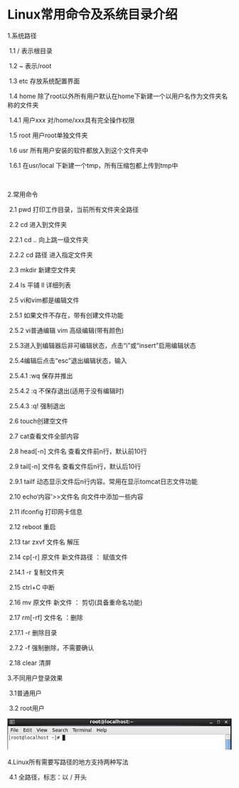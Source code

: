 # Linux常用命令及系统目录介绍

1.系统路径

​       1.1  / 表示根目录

​       1.2  ~ 表示/root

​       1.3  etc 存放系统配置界面

​       1.4  home 除了root以外所有用户默认在home下新建一个以用户名作为文件夹名称的文件夹

​              1.4.1 用户xxx 对/home/xxx具有完全操作权限

​       1.5  root 用户root单独文件夹

​       1.6  usr 所有用户安装的软件都放入到这个文件夹中

​              1.6.1 在usr/local 下新建一个tmp，所有压缩包都上传到tmp中

​       

2.常用命令

​       2.1 pwd 打印工作目录，当前所有文件夹全路径

​       2.2 cd 进入到文件夹

​              2.2.1 cd ..    向上跳一级文件夹

​              2.2.2 cd 路径 进入指定文件夹

​       2.3  mkdir 新建空文件夹

​       2.4  ls 平铺     ll 详细列表

​       2.5  vi和vim都是编辑文件

​              2.5.1 如果文件不存在，带有创建文件功能

​              2.5.2  vi普通编辑   vim 高级编辑(带有颜色)

​              2.5.3进入到编辑器后非可编辑状态，点击“i”或“insert”启用编辑状态

​              2.5.4编辑后点击“esc”退出编辑状态，输入

​                     2.5.4.1  :wq 保存并推出

​                     2.5.4.2  :q 不保存退出(适用于没有编辑时)

​                     2.5.4.3  :q! 强制退出

​       2.6  touch创建空文件

​       2.7  cat查看文件全部内容

​       2.8  head[-n] 文件名 查看文件前n行，默认前10行

​       2.9  tail[-n] 文件名 查看文件后n行，默认后10行

​              2.9.1  tailf 动态显示文件后n行内容。常用在显示tomcat日志文件功能

​       2.10  echo‘内容’>>文件名 向文件中添加一些内容

​       2.11  ifconfig 打印网卡信息

​       2.12  reboot 重启

​       2.13  tar zxvf 文件名    解压

​       2.14  cp[-r] 原文件     新文件路径  ： 赋值文件

​              2.14.1  -r 复制文件夹

​       2.15  ctrl+C 中断

​       2.16  mv  原文件    新文件   ： 剪切(具备重命名功能)

​       2.17  rm[-rf] 文件名     ：删除

​              2.17.1  -r  删除目录

​              2.7.2  -f  强制删除，不需要确认

​       2.18  clear  清屏



3.不同用户登录效果

​       3.1普通用户

 

​       3.2 root用户

![img](pic/linux.png)

 

4.Linux所有需要写路径的地方支持两种写法

​       4.1 全路径，标志：以 / 开头